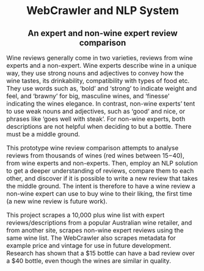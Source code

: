  <h1 align="center">WebCrawler and NLP System</h1>
 <h2 align="center">An expert and non-wine expert review comparison</h2>

<font size="3">Wine reviews generally come in two varieties, reviews from wine experts and a non-expert. Wine experts describe wine in a unique way, they use strong nouns and adjectives to convey how the wine tastes, its drinkability, compatibility with types of food etc. They use words such as, ‘bold’ and ‘strong’ to indicate weight and feel, and ‘brawny’ for big, masculine wines, and ‘finesse’ indicating the wines elegance. In contrast, non-wine experts’ tent to use weak nouns and adjectives, such as ‘good’ and nice, or phrases like ‘goes well with steak’. For non-wine experts, both descriptions are not helpful when deciding to but a bottle. There must be a middle ground.

This prototype wine review comparison attempts to analyse reviews from thousands of wines (red wines between $15-$40), from wine experts and non-experts. Then, employ an NLP solution to get a deeper understanding of reviews, compare them to each other, and discover if it is possible to write a new review that takes the middle ground. The intent is therefore to have a wine review a non-wine expert can use to buy wine to their liking, the first time (a new wine review is future work).

This project scrapes a 10,000 plus wine list with expert reviews/descriptions from a popular Australian wine retailer, and from another site, scrapes non-wine expert reviews using the same wine list. The WebCrawler also scrapes metadata for example price and vintage for use in future development. Research has shown that a $15 bottle can have a bad review over a $40 bottle, even though the wines are similar in quality. </font>


